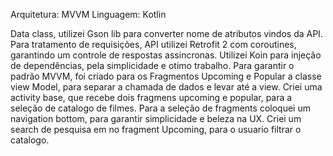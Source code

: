 Arquitetura: MVVM
Linguagem: Kotlin

Data class, utilizei Gson lib para converter nome de atributos vindos da API.
Para tratamento de requisições, API utilizei Retrofit 2 com coroutines, garantindo um controle de respostas assincronas.
Utilizei Koin para injeção de dependências, pela simplicidade e otimo trabalho.
Para garantir o padrão MVVM, foi criado para os Fragmentos Upcoming e Popular a classe view Model, para separar a chamada de dados e levar até a view.
Criei uma activity base, que recebe dois fragmens upcoming e popular, para a seleção de catalogo de filmes.
Para a seleção de fragments coloquei um navigation bottom, para garantir simplicidade e beleza na UX.
Criei um search de pesquisa em no fragment Upcoming, para o usuario filtrar o catalogo.


 
